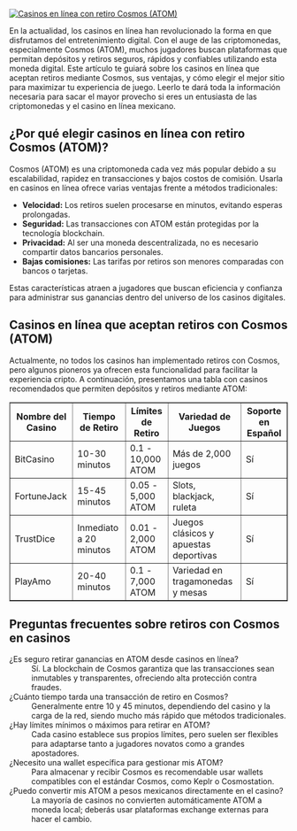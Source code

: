 [![Casinos en línea con retiro Cosmos (ATOM)](https://123-caf.pages.dev/gitsignup.png)](https://vrmoo.ru/Bt82HjjY)

<p>En la actualidad, los casinos en línea han revolucionado la forma en que disfrutamos del entretenimiento digital. Con el auge de las criptomonedas, especialmente Cosmos (ATOM), muchos jugadores buscan plataformas que permitan depósitos y retiros seguros, rápidos y confiables utilizando esta moneda digital. Este artículo te guiará sobre los casinos en línea que aceptan retiros mediante Cosmos, sus ventajas, y cómo elegir el mejor sitio para maximizar tu experiencia de juego. Leerlo te dará toda la información necesaria para sacar el mayor provecho si eres un entusiasta de las criptomonedas y el casino en línea mexicano.</p>  <h2>¿Por qué elegir casinos en línea con retiro Cosmos (ATOM)?</h2> <p>Cosmos (ATOM) es una criptomoneda cada vez más popular debido a su escalabilidad, rapidez en transacciones y bajos costos de comisión. Usarla en casinos en línea ofrece varias ventajas frente a métodos tradicionales:</p> <ul> <li><strong>Velocidad:</strong> Los retiros suelen procesarse en minutos, evitando esperas prolongadas.</li> <li><strong>Seguridad:</strong> Las transacciones con ATOM están protegidas por la tecnología blockchain.</li> <li><strong>Privacidad:</strong> Al ser una moneda descentralizada, no es necesario compartir datos bancarios personales.</li> <li><strong>Bajas comisiones:</strong> Las tarifas por retiros son menores comparadas con bancos o tarjetas.</li> </ul> <p>Estas características atraen a jugadores que buscan eficiencia y confianza para administrar sus ganancias dentro del universo de los casinos digitales.</p>  <h2>Casinos en línea que aceptan retiros con Cosmos (ATOM)</h2> <p>Actualmente, no todos los casinos han implementado retiros con Cosmos, pero algunos pioneros ya ofrecen esta funcionalidad para facilitar la experiencia cripto. A continuación, presentamos una tabla con casinos recomendados que permiten depósitos y retiros mediante ATOM:</p>  <table border="1" cellpadding="8" cellspacing="0"> <thead> <tr> <th>Nombre del Casino</th> <th>Tiempo de Retiro</th> <th>Límites de Retiro</th> <th>Variedad de Juegos</th> <th>Soporte en Español</th> </tr> </thead> <tbody> <tr> <td>BitCasino</td> <td>10-30 minutos</td> <td>0.1 - 10,000 ATOM</td> <td>Más de 2,000 juegos</td> <td>Sí</td> </tr> <tr> <td>FortuneJack</td> <td>15-45 minutos</td> <td>0.05 - 5,000 ATOM</td> <td>Slots, blackjack, ruleta</td> <td>Sí</td> </tr> <tr> <td>TrustDice</td> <td>Inmediato a 20 minutos</td> <td>0.01 - 2,000 ATOM</td> <td>Juegos clásicos y apuestas deportivas</td> <td>Sí</td> </tr> <tr> <td>PlayAmo</td> <td>20-40 minutos</td> <td>0.1 - 7,000 ATOM</td> <td>Variedad en tragamonedas y mesas</td> <td>Sí</td> </tr> </tbody> </table>  <h2>Preguntas frecuentes sobre retiros con Cosmos en casinos</h2> <dl> <dt>¿Es seguro retirar ganancias en ATOM desde casinos en línea?</dt> <dd>Sí. La blockchain de Cosmos garantiza que las transacciones sean inmutables y transparentes, ofreciendo alta protección contra fraudes.</dd> <dt>¿Cuánto tiempo tarda una transacción de retiro en Cosmos?</dt> <dd>Generalmente entre 10 y 45 minutos, dependiendo del casino y la carga de la red, siendo mucho más rápido que métodos tradicionales.</dd> <dt>¿Hay límites mínimos o máximos para retirar en ATOM?</dt> <dd>Cada casino establece sus propios límites, pero suelen ser flexibles para adaptarse tanto a jugadores novatos como a grandes apostadores.</dd> <dt>¿Necesito una wallet específica para gestionar mis ATOM?</dt> <dd>Para almacenar y recibir Cosmos es recomendable usar wallets compatibles con el estándar Cosmos, como Keplr o Cosmostation.</dd> <dt>¿Puedo convertir mis ATOM a pesos mexicanos directamente en el casino?</dt> <dd>La mayoría de casinos no convierten automáticamente ATOM a moneda local; deberás usar plataformas exchange externas para hacer el cambio.</dd> </dl>